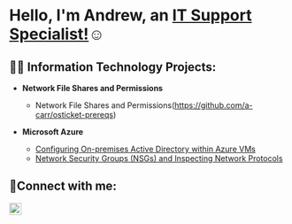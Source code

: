 <h1>Hello, I'm Andrew, an <a href="https://linkedin.com/in/andrewcarrd/">IT Support Specialist!</a>☺</h1>

<h2>👨‍💻 Information Technology Projects:</h2>

- <b>Network File Shares and Permissions</b>
  - Network File Shares and Permissions(https://github.com/a-carr/osticket-prereqs)

- <b>Microsoft Azure</b>
  - [Configuring On-premises Active Directory within Azure VMs](https://github.com/a-carr/Network-Security-Groups-NSGs-and-Inspecting-Network-Protocols)
  - [Network Security Groups (NSGs) and Inspecting Network Protocols](https://github.com/a-carr/Network-Security-Groups-NSGs-and-Inspecting-Network-Protocols)

<h2>🤳Connect with me:</h2>

[<img align="left" alt="Andrew | LinkedIn" width="22px" src="https://cdn.jsdelivr.net/npm/simple-icons@v3/icons/linkedin.svg" />][linkedin]

[linkedin]: https://linkedin.com/in/andrewcarrd/
